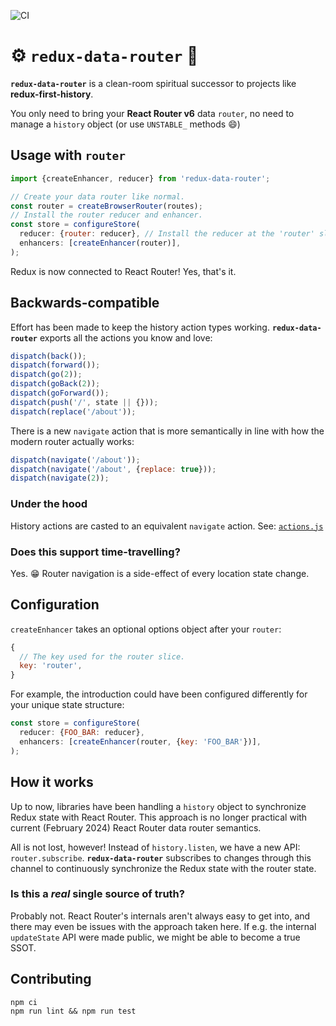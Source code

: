 ![CI](https://github.com/cha0s/redux-data-router/actions/workflows/ci.yml/badge.svg)

# ⚙️ `redux-data-router` 🔩

**`redux-data-router`** is a clean-room spiritual successor to projects like
**redux-first-history**.

You only need to bring your **React Router v6** data  `router`, no need to manage a `history` object (or use `UNSTABLE_`
methods :smile:)

## Usage with `router`

```js
import {createEnhancer, reducer} from 'redux-data-router';

// Create your data router like normal.
const router = createBrowserRouter(routes);
// Install the router reducer and enhancer.
const store = configureStore(
  reducer: {router: reducer}, // Install the reducer at the 'router' slice by default.
  enhancers: [createEnhancer(router)],
);
```

Redux is now connected to React Router! Yes, that's it.

## Backwards-compatible

Effort has been made to keep the history action types working. **`redux-data-router`** exports
all the actions you know and love:

```js
dispatch(back());
dispatch(forward());
dispatch(go(2));
dispatch(goBack(2));
dispatch(goForward());
dispatch(push('/', state || {}));
dispatch(replace('/about'));
```

There is a new `navigate` action that is more semantically in line with how the modern
router actually works:

```js
dispatch(navigate('/about'));
dispatch(navigate('/about', {replace: true}));
dispatch(navigate(2));
```

### Under the hood

History actions are casted to an equivalent `navigate` action. See:
[`actions.js`](./src/actions.js#L16)

### Does this support time-travelling?

Yes. :grin: Router navigation is a side-effect of every location state change.

## Configuration

`createEnhancer` takes an optional options object after your `router`:

```js
{
  // The key used for the router slice.
  key: 'router',
}
```

For example, the introduction could have been configured differently for your unique state
structure:

```js
const store = configureStore(
  reducer: {FOO_BAR: reducer},
  enhancers: [createEnhancer(router, {key: 'FOO_BAR'})],
);
```

## How it works

Up to now, libraries have been handling a `history` object to synchronize Redux state with React
Router. This approach is no longer practical with current (February 2024) React Router data router
semantics.

All is not lost, however! Instead of `history.listen`, we have a new API: `router.subscribe`.
**`redux-data-router`** subscribes to changes through this channel to continuously synchronize the
Redux state with the router state.

### Is this a *real* single source of truth?

Probably not. React Router's internals aren't always easy to get into, and there may even be
issues with the approach taken here. If e.g. the internal `updateState` API were made
public, we might be able to become a true SSOT.

## Contributing

```
npm ci
npm run lint && npm run test
```